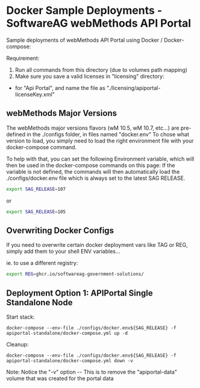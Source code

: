 # Docker Sample Deployments - SoftwareAG webMethods API Portal

Sample deployments of webMethods API Portal using Docker / Docker-compose:

Requirement: 

1) Run all commands from this directory (due to volumes path mapping)
2) Make sure you save a valid licenses in "licensing" directory:
 - for "Api Portal", and name the file as "./licensing/apiportal-licenseKey.xml"

## webMethods Major Versions

The webMethods major versions flavors (wM 10.5, wM 10.7, etc...) are pre-defined in the ./configs folder, in files named "docker.env<version>"
To chose what version to load, you simply need to load the right environment file with your docker-compose command.

To help with that, you can set the following Environment variable, which will then be used in the docker-compose commands on this page:
If the variable is not defined, the commands will then automatically load the ./configs/docker.env file which is always set to the latest SAG RELEASE.

```bash
export SAG_RELEASE=107
```

or 

```bash
export SAG_RELEASE=105
```
## Overwriting Docker Configs

If you need to overwrite certain docker deployment vars like TAG or REG, simply add them to your shell ENV variables...

ie. to use a different registry:

```bash
export REG=ghcr.io/softwareag-government-solutions/ 
```

## Deployment Option 1: APIPortal Single Standalone Node

Start stack:

```
docker-compose --env-file ./configs/docker.env${SAG_RELEASE} -f apiportal-standalone/docker-compose.yml up -d
```

Cleanup:

```
docker-compose --env-file ./configs/docker.env${SAG_RELEASE} -f apiportal-standalone/docker-compose.yml down -v
```

Note: Notice the "-v" option -- This is to remove the "apiportal-data" volume that was created for the portal data
